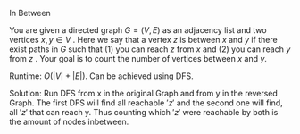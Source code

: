 In Between<br>

You are given a directed graph $G = (V,E)$
as an adjacency list and two vertices $x,y \in V$
. Here we say that a vertex $z$
is between $x$
and $y$
if there exist paths in $G$
such that $(1)$
you can reach $z$
from $x$
and $(2)$
you can reach $y$
from $z$
. Your goal is to count the number of vertices between $x$
and $y$.

Runtime: $O(|V|+ |E|)$. Can be achieved using DFS.

Solution: Run DFS from x in the original Graph and from y in the reversed Graph.
The first DFS will find all reachable $'z'$ and the second one will find,
all $'z'$ that can reach y. Thus counting which $'z'$ were reachable by both is the amount of nodes inbetween.